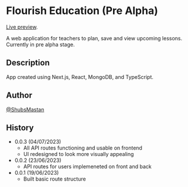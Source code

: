 # Flourish Education (Pre Alpha)

[Live preview](https://flourish-ed.vercel.app).<br />

A web application for teachers to plan, save and view upcoming lessons. Currently in pre alpha stage.

## Description

App created using Next.js, React, MongoDB, and TypeScript.

## Author

[@ShubsMastan](https://github.com/shubsmastan)

## History

- 0.0.3 (04/07/2023)
  - All API routes functioning and usable on frontend
  - UI redesigned to look more visually appealing
- 0.0.2 (23/06/2023)
  - API routes for users implemeneted on front and back
- 0.0.1 (19/06/2023)
  - Built basic route structure

<!-- ## Next Steps/Ideas

- Edit/delete classes/lessons from menu options (user details eventually?)
- Correctly use date filters in sidebar to show specific lesons (third one past lessons?)
- Improve responsiveness of dashboard once all UI features implemented
- See other todo apps for more ideas: Monday.com, Trello
- Find a styled calendar component for date input?
- NEXT STEPS:
- Add an "assessments" feature: input pupils and assessment scores and get a graph from D3
- Do a Jest/Vitest/Cypress course and learn more about how to use middleware

## Copyright

Copyright 2023, Shoaib Mastan, all rights reserved.
